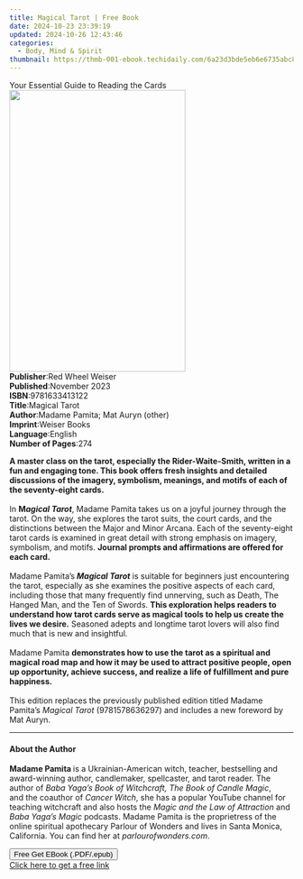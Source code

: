 ```yaml
---
title: Magical Tarot | Free Book
date: 2024-10-23 23:39:19
updated: 2024-10-26 12:43:46
categories:
  - Body, Mind & Spirit
thumbnail: https://thmb-001-ebook.techidaily.com/6a23d3bde5eb6e6735abc81516c213605b11d15034388688924130aea8d547d7.jpg
---
```

<main id="book-container">
  <div class="flex flex-col">
    <div class="book-brief flex-1 py-6 px-4 sm:p-6 md:py-10 md:px-8">
      <!-- brief-->
      <div class="book-brief-main">
        Your Essential Guide to Reading the Cards
      </div>
    </div>
    <div
      class="book-meta-info flex-1 grid gap-4 col-start-1 col-end-3 row-start-1 sm:mb-6 sm:grid-cols-4 lg:gap-6 lg:col-start-2 lg:row-end-6 lg:row-span-6 lg:mb-0"
    >
      <div
        class="book-meta-info-left place-content-center mt-4 p-4 text-sm leading-6 col-start-2 col-span-2 dark:text-slate-400"
      >
        <img
          class="w-full h-500 object-cover rounded-lg sm:h-255 sm:col-span-2 lg:col-span-full"
          src="https://img-001-ebook.techidaily.com/84f670bdcdb1cf00d9bfe993662d35acc76e536ebfccd9100c3a5eaaf3a5b152.jpg"
          alt=""
          width="312"
          height="500"
        />
      </div>
      <div
        class="book-meta-info-right mt-2 col-start-1 row-start-2 col-span-3 self-center"
      >
        <!-- meta data  -->
        <div class="flex flex-col px-4 md:px-8">
          <div class="flex-1">
            <strong>Publisher</strong>:<span class="px-2"
              >Red Wheel Weiser</span
            >
          </div>
          <div class="flex-1">
            <strong>Published</strong>:<span class="px-2">November 2023</span>
          </div>
          <div class="flex-1">
            <strong>ISBN</strong>:<span class="px-2">9781633413122</span>
          </div>
          <div class="flex-1">
            <strong>Title</strong>:<span class="px-2">Magical Tarot</span>
          </div>
          <div class="flex-1">
            <strong>Author</strong>:<span class="px-2"
              >Madame Pamita; Mat Auryn (other)</span
            >
          </div>
          <div class="flex-1">
            <strong>Imprint</strong>:<span class="px-2">Weiser Books</span>
          </div>
          <div class="flex-1">
            <strong>Language</strong>:<span class="px-2">English</span>
          </div>
          <div class="flex-1">
            <strong>Number of Pages</strong>:<span class="px-2">274</span>
          </div>
        </div>
      </div>
    </div>
    <div class="book-description flex-1 py-6 px-4 sm:p-6 md:py-10 md:px-8">
      <div class="book-description-main">
        <div accordion-content="" id="description">
          <p>
            <b
              >A&nbsp;master class on the tarot, especially the
              Rider-Waite-Smith, written in a fun&nbsp;and engaging tone. This
              book offers fresh&nbsp;insights and detailed discussions of
              the&nbsp;imagery, symbolism, meanings, and motifs of each of the
              seventy-eight cards.</b
            ><br />
            &nbsp;<br />
            In&nbsp;<b>M<i>agical Tarot</i></b
            >,&nbsp;Madame Pamita takes us on a joyful journey through the
            tarot. On the way, she explores the tarot suits, the court cards,
            and the distinctions between the Major and Minor Arcana. Each of the
            seventy-eight tarot cards is examined in great detail with strong
            emphasis on imagery, symbolism, and motifs.
            <b>Journal prompts and affirmations are offered for each card.</b
            ><br />
            &nbsp;<br />
            Madame Pamita’s<b><i>&nbsp;Magical Tarot</i></b
            >&nbsp;is suitable for beginners just encountering the tarot,
            especially as she examines the positive aspects of each card,
            including those that many frequently find unnerving, such
            as&nbsp;Death, The Hanged Man, and the&nbsp;Ten of Swords.&nbsp;<b
              >This exploration helps readers to understand&nbsp;how tarot cards
              serve as magical tools to help us create the lives we desire.</b
            >
            Seasoned adepts and longtime tarot lovers will also find much that
            is new and insightful.<br /><br />
            Madame Pamita
            <b
              >demonstrates how to use the tarot as a spiritual and magical road
              map and how it may be used to attract positive people, open up
              opportunity, achieve success, and realize a life of fulfillment
              and pure happiness.</b
            ><br /><br />
            This edition replaces the previously published edition
            titled&nbsp;Madame Pamita’s
            <i>Magical Tarot</i>&nbsp;(9781578636297) and includes a new
            foreword by Mat Auryn.
          </p>
        </div>
        <div class="accordion-fader"></div>
      </div>
    </div>
    <div class="book-excerpts flex-1 py-6 px-4 sm:p-6 md:py-10 md:px-8">
      <!-- excerpts-->
      <div class="book-excerpts-main">
        <hr />
        <h4 class="placeholder placeholder-heading">
          <span>About the Author</span>
        </h4>
        <p>
          <b>Madame Pamita </b>is a Ukrainian-American witch, teacher,
          bestselling and award-winning author, candlemaker, spellcaster, and
          tarot reader.&nbsp;The author of
          <i>Baba Yaga’s Book of Witchcraft, The Book of Candle Magic</i>,
          and&nbsp;the coauthor of&nbsp;<i>Cancer Witch</i>, she has a popular
          YouTube channel for teaching witchcraft and also hosts the
          <i>Magic and the Law of Attraction</i> and
          <i>Baba Yaga’s Magic</i> podcasts. Madame Pamita is the proprietress
          of the online spiritual apothecary Parlour of Wonders and lives in
          Santa Monica, California.&nbsp;You can find her
          at&nbsp;<i>parlourofwonders.com</i>.
        </p>
      </div>
    </div>
    <div
      class="book-about-author flex-1 py-6 px-4 sm:p-6 md:py-10 md:px-8"
    ></div>
    <div class="book-free-get flex-1 py-6 px-4 sm:p-6 md:py-10 md:px-8">
      <button
        id="btn-free-get"
        class="bg-blue-500 hover:bg-blue-700 text-white font-bold py-2 px-4 rounded"
      >
        Free Get EBook (.PDF/.epub)
      </button>
      <div id="countdown-display" class="px-2 text-lg mt-2"></div>
      <a
        id="free-link"
        class="hidden bg-blue-500 hover:bg-blue-700 text-white font-bold py-2 px-4 rounded"
        href="https://www.ebooks.com/en-us/book/210780138/magical-tarot/madame-pamita/"
        target="_blank"
        >Click here to get a free link</a
      >
    </div>
    <script>
      let countdownTime = 0;
      let countdownInterval = null;
      document
        .getElementById('btn-free-get')
        .addEventListener('click', startCountdown);
      function startCountdown() {
        countdownTime = new Date().getTime() + 60000 * 3;
        countdownInterval = setInterval(updateCountdown, 1000);
        document.getElementById('btn-free-get').disabled = true;
        document
          .getElementById('btn-free-get')
          .classList.add('bg-gray-500', 'cursor-not-allowed');
      }
      function updateCountdown() {
        let currentTime = new Date().getTime();
        let timeLeft = countdownTime - currentTime;
        let secondsLeft = Math.floor(timeLeft / 1000);
        document.getElementById('countdown-display').innerHTML =
          `Remaining time: ${secondsLeft} seconds.`;
        if (secondsLeft <= 0) {
          clearInterval(countdownInterval);
          document.getElementById('btn-free-get').classList.add('hidden');
          document.getElementById('free-link').classList.remove('hidden');
          document.getElementById('countdown-display').innerHTML = '';
        }
      }
    </script>
  </div>
</main>
